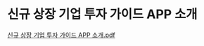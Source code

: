 # 신규 상장 기업 투자 가이드 APP 소개

[신규 상장 기업 투자 가이드 APP 소개.pdf](https://github.com/thguss/New-Corporation-List/blob/main/%E1%84%89%E1%85%B5%E1%86%AB%E1%84%80%E1%85%B2%20%E1%84%89%E1%85%A1%E1%86%BC%E1%84%8C%E1%85%A1%E1%86%BC%20%E1%84%80%E1%85%B5%E1%84%8B%E1%85%A5%E1%86%B8%20%E1%84%90%E1%85%AE%E1%84%8C%E1%85%A1%20%E1%84%80%E1%85%A1%E1%84%8B%E1%85%B5%E1%84%83%E1%85%B3%20APP%20%E1%84%89%E1%85%A9%E1%84%80%E1%85%A2.pdf)

